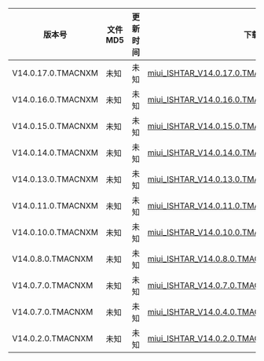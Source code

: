 | 版本号             | 文件 MD5 | 更新时间 | 下载链接                                                                                                                                              |
| ------------------ | -------- | -------- | ----------------------------------------------------------------------------------------------------------------------------------------------------- |
| V14.0.17.0.TMACNXM | 未知     | 未知     | [miui_ISHTAR_V14.0.17.0.TMACNXM_16baf7ce2c_13.0.zip](http://bigota.d.miui.com/V14.0.17.0.TMACNXM/miui_ISHTAR_V14.0.17.0.TMACNXM_16baf7ce2c_13.0.zip)  |
| V14.0.16.0.TMACNXM | 未知     | 未知     | [miui_ISHTAR_V14.0.16.0.TMACNXM_8409e2712d_13.0.zip](http://bigota.d.miui.com/V14.0.16.0.TMACNXM/miui_ISHTAR_V14.0.16.0.TMACNXM_8409e2712d_13.0.zip)  |
| V14.0.15.0.TMACNXM | 未知     | 未知     | [miui_ISHTAR_V14.0.15.0.TMACNXM_3078bcb06e_13.0.zip](http://bigota.d.miui.com/V14.0.15.0.TMACNXM/miui_ISHTAR_V14.0.15.0.TMACNXM_3078bcb06e_13.0.zip)  |
| V14.0.14.0.TMACNXM | 未知     | 未知     | [miui_ISHTAR_V14.0.14.0.TMACNXM_5c1ed4ade0_13.0.zip](https://bigota.d.miui.com/V14.0.14.0.TMACNXM/miui_ISHTAR_V14.0.14.0.TMACNXM_5c1ed4ade0_13.0.zip) |
| V14.0.13.0.TMACNXM | 未知     | 未知     | [miui_ISHTAR_V14.0.13.0.TMACNXM_0c4d6a81ab_13.0.zip](https://bigota.d.miui.com/V14.0.13.0.TMACNXM/miui_ISHTAR_V14.0.13.0.TMACNXM_0c4d6a81ab_13.0.zip) |
| V14.0.11.0.TMACNXM | 未知     | 未知     | [miui_ISHTAR_V14.0.11.0.TMACNXM_c17912ee24_13.0.zip](http://bigota.d.miui.com/V14.0.11.0.TMACNXM/miui_ISHTAR_V14.0.11.0.TMACNXM_c17912ee24_13.0.zip)  |
| V14.0.10.0.TMACNXM | 未知     | 未知     | [miui_ISHTAR_V14.0.10.0.TMACNXM_2ec0d6548d_13.0.zip](https://bigota.d.miui.com/V14.0.10.0.TMACNXM/miui_ISHTAR_V14.0.10.0.TMACNXM_2ec0d6548d_13.0.zip) |
| V14.0.8.0.TMACNXM  | 未知     | 未知     | [miui_ISHTAR_V14.0.8.0.TMACNXM_4621838527_13.0.zip](http://bigota.d.miui.com/V14.0.8.0.TMACNXM/miui_ISHTAR_V14.0.8.0.TMACNXM_4621838527_13.0.zip)     |
| V14.0.7.0.TMACNXM  | 未知     | 未知     | [miui_ISHTAR_V14.0.7.0.TMACNXM_73f8314233_13.0.zip](http://bigota.d.miui.com/V14.0.7.0.TMACNXM/miui_ISHTAR_V14.0.7.0.TMACNXM_73f8314233_13.0.zip)     |
| V14.0.7.0.TMACNXM  | 未知     | 未知     | [miui_ISHTAR_V14.0.4.0.TMACNXM_e956fb3677_13.0.zip](http://bigota.d.miui.com/V14.0.4.0.TMACNXM/miui_ISHTAR_V14.0.4.0.TMACNXM_e956fb3677_13.0.zip)     |
| V14.0.2.0.TMACNXM  | 未知     | 未知     | [miui_ISHTAR_V14.0.2.0.TMACNXM_932f512e4f_13.0.zip](http://bigota.d.miui.com/V14.0.2.0.TMACNXM/miui_ISHTAR_V14.0.2.0.TMACNXM_932f512e4f_13.0.zip)     |
